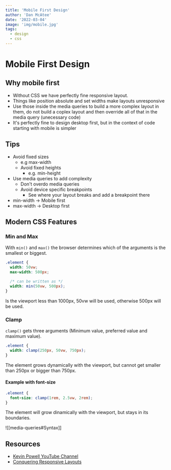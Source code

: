 ```yaml
---
title: 'Mobile First Design'
author: 'Dan McAtee'
date: '2022-03-04'
image: 'img/mobile.jpg'
tags:
  - design
  - css
---
```


# Mobile First Design

## Why mobile first

- Without CSS we have perfectly fine responsive layout.
- Things like position absolute and set widths make layouts unresponsive
- Use those inside the media queries to build a more complex layout in them, do not build a coplex layout and then override all of that in the media query (unecessary code)
- It's perfectly fine to design desktop first, but in the context of code starting with mobile is simpler

## Tips

- Avoid fixed sizes
  - e.g max-width
  - Avoid fixed heights
    - e.g. min-height
- Use media queries to add complexity
  - Don't overdo media queries
  - Avoid device specific breakpoints
    - See where your layout breaks and add a breakpoint there
- min-width -> Mobile first
- max-width -> Desktop first

## Modern CSS Features

### Min and Max

With `min()` and `max()` the browser determines which of the arguments is the smallest or biggest.

```css
.element {
  width: 50vw;
  max-width: 500px;

  /* can be written as */
  width: min(50vw, 500px);
}
```

Is the viewport less than 1000px, 50vw will be used, otherwise 500px will be used.

### Clamp

`clamp()` gets three arguments (Minimum value, preferred value and maximum value).

```css
.element {
  width: clamp(250px, 50vw, 750px);
}
```

The element grows dynamically with the viewport, but cannot get smaller than 250px or bigger than 750px.

#### Example with font-size

```css
.element {
  font-size: clamp(1rem, 2.5vw, 2rem);
}
```

The element will grow dinamically with the viewport, but stays in its boundaries.

![[media-queries#Syntax]]

## Resources

- [Kevin Powell YouTube Channel](https://www.youtube.com/channel/UCJZv4d5rbIKd4QHMPkcABCw)
- [Conquering Responsive Layouts](https://courses.kevinpowell.co/conquering-responsive-layouts)
